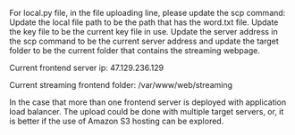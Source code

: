 For local.py file, in the file uploading line, please update the scp command: Update the local file path to be the path that has the word.txt file. Update the key file to be the current key file in use. Update the server address in the scp command to be the current server address and update the target folder to be the current folder that contains the streaming webpage.

Current frontend server ip: 47.129.236.129

Current streaming frontend folder: /var/www/web/streaming

In the case that more than one frontend server is deployed with application load balancer. The upload could be done with multiple target servers, or, it is better if the use of Amazon S3 hosting can be explored.

